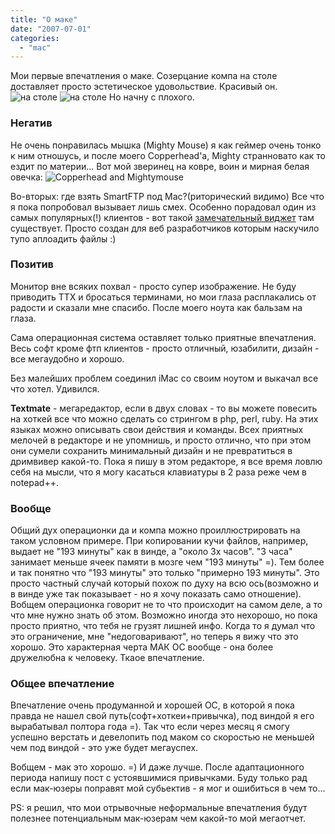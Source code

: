 ```yaml
---
title: "О маке"
date: "2007-07-01"
categories: 
  - "mac"
---
```


Мои первые впечатления о маке. Созерцание компа на столе доставляет просто эстетическое удовольствие. Красивый он. ![на столе](/images/imac1.jpg) ![на столе](/images/imac2.jpg) Но начну с плохого.

### Негатив

Не очень понравилась мышка (Mighty Mouse) я как геймер очень тонко к ним отношусь, и после моего Copperhead'а, Mighty странновато как то ездит по материи... Вот мой зверинец на ковре, воин и мирная белая овечка: ![Copperhead and Mightymouse](/images/razmighty.jpg)

Во-вторых: где взять SmartFTP под Mac?(риторический видимо) Все что я пока попробовал вызывает лишь смех. Особенно порадовал один из самых популярных(!) клиентов - вот такой [замечательный виджет](http://fetchsoftworks.com/Fetch5Tour/tour-widget.html) там существует. Просто создан для веб разработчиков которым наскучило тупо аплоадить файлы :)

### Позитив

Монитор вне всяких похвал - просто супер изображение. Не буду приводить ТТХ и бросаться терминами, но мои глаза расплакались от радости и сказали мне спасибо. После моего ноута как бальзам на глаза.

Сама операционная система оставляет только приятные впечатления. Весь софт кроме фтп клиентов - просто отличный, юзабилити, дизайн - все мегаудобно и хорошо.

Без малейших проблем соединил iMac со своим ноутом и выкачал все что хотел. Удивился.

**Textmate** - мегаредактор, если в двух словах - то вы можете повесить на хоткей все что можно сделать со стрингом в php, perl, ruby. На этих языках можно описывать свои действия и команды. Всех приятных мелочей в редакторе и не упомнишь, и просто отлично, что при этом они сумели сохранить минимальный дизайн и не превратиться в дримвивер какой-то. Пока я пишу в этом редакторе, я все время ловлю себя на мысли, что я могу касаться клавиатуры в 2 раза реже чем в notepad++.

### Вообще

Общий дух операционки да и компа можно проиллюстрировать на таком условном примере. При копировании кучи файлов, например, выдает не "193 минуты" как в винде, а "около 3х часов". "3 часа" занимает меньше ячеек памяти в мозге чем "193 минуты" =). Тем более и так понятно что "193 минуты" это только "примерно 193 минуты". Это просто частный случай который похож по духу на всю ось(возможно и в винде уже так показывает - но я хочу показать само отношение). Вобщем операционка говорит не то что происходит на самом деле, а то что мне нужно знать об этом. Возможно иногда это нехорошо, но пока просто приятно, что тебя не грузят лишней инфо. Когда то я думал что это ограничение, мне "недоговаривают", но теперь я вижу что это хорошо. Это характерная черта МАК ОС вообще - она более дружелюбна к человеку. Ткаое впечатление.

### Общее впечатление

Впечатление очень продуманной и хорошей ОС, в которой я пока правда не нашел свой путь(софт+хоткеи+привычка), под виндой я его вырабатывал полтора года =). Так что если через месяц я смогу успешно верстать и девелопить под маком со скоростью не меньшей чем под виндой - это уже будет мегауспех.

Вобщем - мак это хорошо. =) И даже лучше. После адаптационного периода напишу пост с устоявшимися привычками. Буду только рад если мак-юзеры поправят мой субьектив - я мог и ошибиться в чем то...

PS: я решил, что мои отрывочные неформальные впечатления будут полезнее потенциальным мак-юзерам чем какой-то мой мегаотчет.
